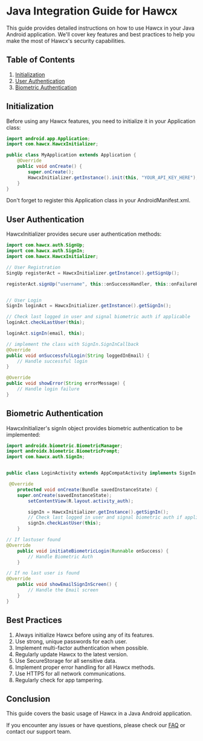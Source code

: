 # Java Integration Guide for Hawcx

This guide provides detailed instructions on how to use Hawcx in your Java Android application. We'll cover key features and best practices to help you make the most of Hawcx's security capabilities.

## Table of Contents

1. [Initialization](#initialization)
2. [User Authentication](#user-authentication)
3. [Biometric Authentication](#biometric-authentication)

## Initialization

Before using any Hawcx features, you need to initialize it in your Application class:

```java
import android.app.Application;
import com.hawcx.HawcxInitializer;

public class MyApplication extends Application {
    @Override
    public void onCreate() {
        super.onCreate();
        HawcxInitializer.getInstance().init(this, "YOUR_API_KEY_HERE");
    }
}
```

Don't forget to register this Application class in your AndroidManifest.xml.

## User Authentication

HawcxInitializer provides secure user authentication methods:

```java
import com.hawcx.auth.SignUp;
import com.hawcx.auth.SignIn;
import com.hawcx.HawcxInitializer;

// User Registration
SingUp registerAct = HawcxInitializer.getInstance().getSignUp();

registerAct.signUp("username", this::onSuccessHandler, this::onFailureHandler);


// User Login
SignIn loginAct = HawcxInitializer.getInstance().getSignIn();

// Check last logged in user and signal biometric auth if applicable
loginAct.checkLastUser(this);

loginAct.signIn(email, this);

// implement the class with SignIn.SignInCallback
@Override
public void onSuccessfulLogin(String loggedInEmail) {
    // Handle successful login
}

@Override
public void showError(String errorMessage) {
    // Handle login failure
}

```

## Biometric Authentication

HawcxInitializer's signIn object provides biometric authentication to be implemented:

```java
import androidx.biometric.BiometricManager;
import androidx.biometric.BiometricPrompt;
import com.hawcx.auth.SignIn;


public class LoginActivity extends AppCompatActivity implements SignIn.SignInCallback {

 @Override
    protected void onCreate(Bundle savedInstanceState) {
    super.onCreate(savedInstanceState);
        setContentView(R.layout.activity_auth);

        signIn = HawcxInitializer.getInstance().getSignIn();
        // Check last logged in user and signal biometric auth if applicable
        signIn.checkLastUser(this);
    }

// If lastuser found
@Override
    public void initiateBiometricLogin(Runnable onSuccess) {
        // Handle Biometric Auth 
    }

// If no last user is found 
@Override
    public void showEmailSignInScreen() {
        // Handle the Email screen
    }
}

```


## Best Practices

1. Always initialize Hawcx before using any of its features.
2. Use strong, unique passwords for each user.
3. Implement multi-factor authentication when possible.
4. Regularly update Hawcx to the latest version.
5. Use SecureStorage for all sensitive data.
6. Implement proper error handling for all Hawcx methods.
7. Use HTTPS for all network communications.
8. Regularly check for app tampering.

## Conclusion

This guide covers the basic usage of Hawcx in a Java Android application.

If you encounter any issues or have questions, please check our [FAQ](../faqs.md) or contact our support team.
